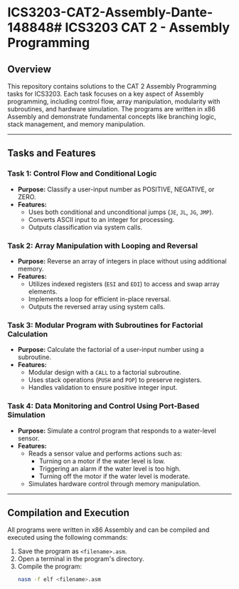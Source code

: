 # ICS3203-CAT2-Assembly-Dante-148848# ICS3203 CAT 2 - Assembly Programming

## Overview
This repository contains solutions to the CAT 2 Assembly Programming tasks for ICS3203. Each task focuses on a key aspect of Assembly programming, including control flow, array manipulation, modularity with subroutines, and hardware simulation. The programs are written in x86 Assembly and demonstrate fundamental concepts like branching logic, stack management, and memory manipulation.

---

## Tasks and Features

### **Task 1: Control Flow and Conditional Logic**
- **Purpose:** Classify a user-input number as POSITIVE, NEGATIVE, or ZERO.
- **Features:**
  - Uses both conditional and unconditional jumps (`JE`, `JL`, `JG`, `JMP`).
  - Converts ASCII input to an integer for processing.
  - Outputs classification via system calls.

### **Task 2: Array Manipulation with Looping and Reversal**
- **Purpose:** Reverse an array of integers in place without using additional memory.
- **Features:**
  - Utilizes indexed registers (`ESI` and `EDI`) to access and swap array elements.
  - Implements a loop for efficient in-place reversal.
  - Outputs the reversed array using system calls.

### **Task 3: Modular Program with Subroutines for Factorial Calculation**
- **Purpose:** Calculate the factorial of a user-input number using a subroutine.
- **Features:**
  - Modular design with a `CALL` to a factorial subroutine.
  - Uses stack operations (`PUSH` and `POP`) to preserve registers.
  - Handles validation to ensure positive integer input.

### **Task 4: Data Monitoring and Control Using Port-Based Simulation**
- **Purpose:** Simulate a control program that responds to a water-level sensor.
- **Features:**
  - Reads a sensor value and performs actions such as:
    - Turning on a motor if the water level is low.
    - Triggering an alarm if the water level is too high.
    - Turning off the motor if the water level is moderate.
  - Simulates hardware control through memory manipulation.

---

## Compilation and Execution
All programs were written in x86 Assembly and can be compiled and executed using the following commands:

1. Save the program as `<filename>.asm`.
2. Open a terminal in the program's directory.
3. Compile the program:
   ```bash
   nasm -f elf <filename>.asm

